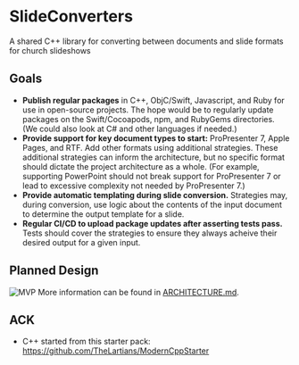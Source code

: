 # SlideConverters
A shared C++ library for converting between documents and slide formats for church slideshows

## Goals
- **Publish regular packages** in C++, ObjC/Swift, Javascript, and Ruby for use in open-source projects. The hope would be to regularly update packages on the Swift/Cocoapods, npm, and RubyGems directories. (We could also look at C# and other languages if needed.)
- **Provide support for key document types to start:** ProPresenter 7, Apple Pages, and RTF. Add other formats using additional strategies. These additional strategies can inform the architecture, but no specific format should dictate the project architecture as a whole. (For example, supporting PowerPoint should not break support for ProPresenter 7 or lead to excessive complexity not needed by ProPresenter 7.)
- **Provide automatic templating during slide conversion.** Strategies may, during conversion, use logic about the contents of the input document to determine the output template for a slide.
- **Regular CI/CD to upload package updates after asserting tests pass.** Tests should cover the strategies to ensure they always acheive their desired output for a given input.

## Planned Design
![MVP](https://user-images.githubusercontent.com/165331/166068447-452c84a6-aa46-443b-8cef-e0ccc791fa44.png)
More information can be found in [ARCHITECTURE.md](ARCHITECTURE.md).

## ACK

- C++ started from this starter pack: https://github.com/TheLartians/ModernCppStarter